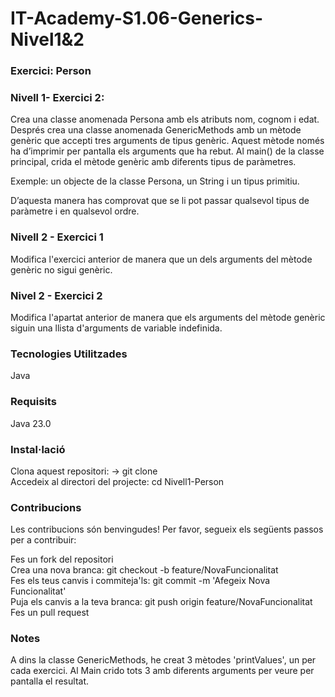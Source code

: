 # IT-Academy-S1.06-Generics-Nivel1&2

### Exercici: Person

### Nivell 1- Exercici 2:
Crea una classe anomenada Persona amb els atributs nom, cognom i edat. Després crea una classe anomenada GenericMethods amb un mètode genèric que accepti tres arguments de tipus genèric. Aquest mètode només ha d’imprimir per pantalla els arguments que ha rebut. Al main() de la classe principal, crida el mètode genèric amb diferents tipus de paràmetres.

Exemple: un objecte de la classe Persona, un String i un tipus primitiu.

D’aquesta manera has comprovat que se li pot passar qualsevol tipus de paràmetre i en qualsevol ordre.

### Nivell 2 - Exercici 1
  Modifica l'exercici anterior de manera que un dels arguments del mètode genèric no sigui genèric.

### Nivel 2 - Exercici 2
  Modifica l'apartat anterior de manera que els arguments del mètode genèric siguin una llista d'arguments de variable indefinida.

### Tecnologies Utilitzades

Java

### Requisits

Java 23.0

### Instal·lació

Clona aquest repositori: -> git clone  
Accedeix al directori del projecte:   cd Nivell1-Person

### Contribucions

Les contribucions són benvingudes! Per favor, segueix els següents passos per a contribuir:

Fes un fork del repositori  
Crea una nova branca:  git checkout -b feature/NovaFuncionalitat  
Fes els teus canvis i commiteja'ls: git commit -m 'Afegeix Nova Funcionalitat'  
Puja els canvis a la teva branca: git push origin feature/NovaFuncionalitat  
Fes un pull request

### Notes
A dins la classe GenericMethods, he creat 3 mètodes 'printValues', un per cada exercici.
Al Main crido tots 3 amb diferents arguments per veure per pantalla el resultat.